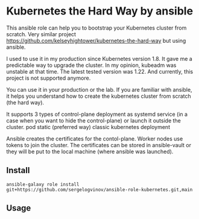 # Kubernetes the Hard Way by ansible

This ansible role can help you to bootstrap your Kubernetes cluster from scratch. Very similar project https://github.com/kelseyhightower/kubernetes-the-hard-way but using ansible.

I used to use it in my production since Kubernetes version 1.8. It gave me a predictable way to upgrade the cluster. In my opinion, kubeadm was unstable at that time.
The latest tested version was 1.22. And currently, this project is not supported anymore.

You can use it in your production or the lab. If you are familiar with ansible, it helps you understand how to create the kubernetes cluster from scratch (the hard way).

It supports 3 types of control-plane deployment
as systemd service (in a case when you want to hide the control-plane) or launch it outside the cluster.
pod static (preferred way)
classic kubernetes deployment

Ansible creates the certificates for the contol-plane. Worker nodes use tokens to join the cluster. The certificates can be stored in ansible-vault or they will be put to the local machine (where ansible was launched).

## Install

```shell
ansible-galaxy role install git+https://github.com/sergelogvinov/ansible-role-kubernetes.git,main
```

## Usage
